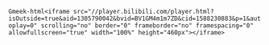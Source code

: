 `Gmeek-html<iframe src="//player.bilibili.com/player.html?isOutside=true&aid=1305790042&bvid=BV1GM4m1m7ZD&cid=1588230883&p=1&autoplay=0" scrolling="no" border="0" frameborder="no" framespacing="0" allowfullscreen="true" width="100%" height="460px"></iframe>`